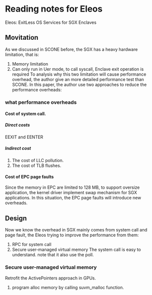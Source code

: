 # Reading notes for Eleos
Eleos: ExitLess OS Services for SGX Enclaves

## Movitation
As we discussed in SCONE before, the SGX has a heavy hardware limitation, that is:
1. Memory limitation
2. Can only run in Uer mode, to call syscall, Enclave exit operation is required
To analysis why this two limitation will cause performance overhead, the author give an more detailed performance test than SCONE.
In this paper, the author use two approaches to reduce the performance overheads:
### what performance overheads
#### Cost of system call.
##### Direct costs
EEXIT and EENTER

##### Indirect cost
1. The cost of LLC pollution.
2. The cost of TLB flushes.

#### Cost of EPC page faults
Since the memory in EPC are limited to 128 MB, to support oversize application, the kernel driver implement swap mechanism for SGX applications. In this situation, the EPC page faults will introduce new overheads.

## Design
Now we know the overhead in SGX mainly comes from system call and page fault, the Eleos trying to improve the performance from them:
1. RPC for system call
2. Secure user-managed virtual memory
The system call is easy to understand. note that it also use the poll.
### Secure user-managed virtual memory
Retrofit the ActivePointers approach in GPUs.
1. program alloc memory by calling suvm_malloc function.
